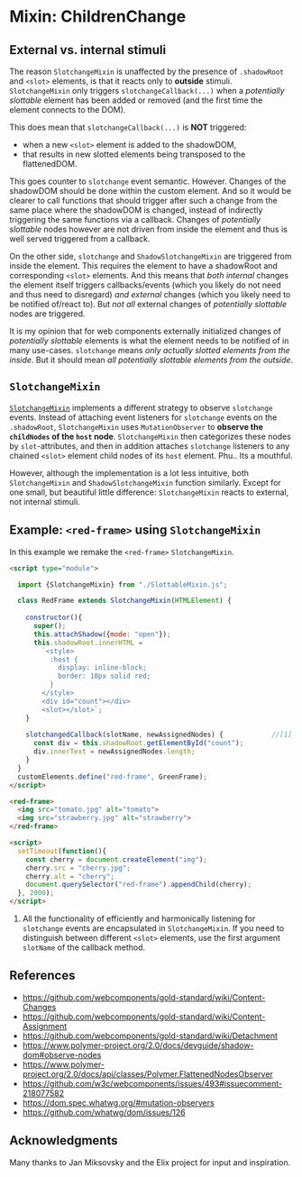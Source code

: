 # Mixin: ChildrenChange

## External vs. internal stimuli
The reason `SlotchangeMixin` is unaffected by the presence of `.shadowRoot` and `<slot>` elements,
is that it reacts only to **outside** stimuli.
`SlotchangeMixin` only triggers `slotchangeCallback(...)` when a *potentially slottable* element
has been added or removed (and the first time the element connects to the DOM).

This does mean that `slotchangeCallback(...)` is **NOT** triggered:
 * when a new `<slot>` element is added to the shadowDOM, 
 * that results in new slotted elements being transposed to the flattenedDOM.

This goes counter to `slotchange` event semantic. 
However. Changes of the shadowDOM should be done within the custom element.
And so it would be clearer to call functions that should trigger after such a change from the same place 
where the shadowDOM is changed, instead of indirectly triggering the same functions via a callback.
Changes of *potentially slottable* nodes however are not driven from inside the element and 
thus is well served triggered from a callback.

On the other side, `slotchange` and `ShadowSlotchangeMixin` are triggered from inside the element.
This requires the element to have a shadowRoot and corresponding `<slot>` elements.
And this means that *both* *internal* changes the element itself triggers callbacks/events
(which you likely do not need and thus need to disregard) *and* *external*
changes (which you likely need to be notified of/react to).
But *not all* external changes of *potentially slottable* nodes are triggered.

It is my opinion that for web components externally initialized changes of *potentially slottable* 
elements is what the element needs to be notified of in many use-cases.
`slotchange` means *only actually slotted elements from the inside*. 
But it should mean *all potentially slottable elements from the outside*.

## `SlotchangeMixin`
[`SlotchangeMixin`](../../../src/slot/SlottableMixin.js) 
implements a different strategy to observe `slotchange` events.
Instead of attaching event listeners for `slotchange` events on the `.shadowRoot`, 
`SlotchangeMixin` uses `MutationObserver` to **observe the `childNodes` of the `host` node**.
`SlotchangeMixin` then categorizes these nodes by `slot`-attributes,
and then in addition attaches `slotchange` listeners to any chained `<slot>` element child nodes
of its `host` element. Phu.. Its a mouthful.

However, although the implementation is a lot less intuitive, 
both `SlotchangeMixin` and `ShadowSlotchangeMixin` function similarly. 
Except for one small, but beautiful little difference: 
`SlotchangeMixin` reacts to external, not internal stimuli.
                                                                                  
## Example: `<red-frame>` using `SlotchangeMixin`

In this example we remake the `<red-frame>` `SlotchangeMixin`.

```html
<script type="module">

  import {SlotchangeMixin} from "./SlottableMixin.js";

  class RedFrame extends SlotchangeMixin(HTMLElement) {       
    
    constructor(){
      super();
      this.attachShadow({mode: "open"});     
      this.shadowRoot.innerHTML =                   
        `<style>
          :host {
            display: inline-block;
            border: 10px solid red;
          }                                                                              
        </style>
        <div id="count"></div>               
        <slot></slot>`;                     
    }
    
    slotchangedCallback(slotName, newAssignedNodes) {            //[1]
      const div = this.shadowRoot.getElementById("count");
      div.innerText = newAssignedNodes.length;
    }
  }
  customElements.define("red-frame", GreenFrame);
</script>

<red-frame>                                      
  <img src="tomato.jpg" alt="tomato">
  <img src="strawberry.jpg" alt="strawberry">
</red-frame>

<script>
  setTimeout(function(){
    const cherry = document.createElement("img");
    cherry.src = "cherry.jpg";
    cherry.alt = "cherry";
    document.querySelector("red-frame").appendChild(cherry); 
  }, 2000);
</script>
```
1. All the functionality of efficiently and harmonically listening for `slotchange` events
are encapsulated in `SlotchangeMixin`.
If you need to distinguish between different `<slot>` elements, 
use the first argument `slotName` of the callback method.

## References
* https://github.com/webcomponents/gold-standard/wiki/Content-Changes
* https://github.com/webcomponents/gold-standard/wiki/Content-Assignment
* https://github.com/webcomponents/gold-standard/wiki/Detachment                                  
* https://www.polymer-project.org/2.0/docs/devguide/shadow-dom#observe-nodes
* https://www.polymer-project.org/2.0/docs/api/classes/Polymer.FlattenedNodesObserver
* https://github.com/w3c/webcomponents/issues/493#issuecomment-218077582
* https://dom.spec.whatwg.org/#mutation-observers
* https://github.com/whatwg/dom/issues/126
 
## Acknowledgments
Many thanks to Jan Miksovsky and the Elix project for input and inspiration.

<!--


If you 
that `SlotchangeMixin.slotchangeCallback(...)` better serves the needs of a custom element
whereas `slotchange` and `ShadowSlotchangeMixin` is better suited for   
`slotchangeCallback(...)` reacts to changes in the environment of the custom element, 
not changes that can be affected from within the shadowDOM.
This means that `slotchangeCallback(...)` will not necessarily trigger when you add or remove `<slot>`
elements inside the shadowDOM. 
Changes of the shadowDOM of an element thus cannot trigger `slotchangeCallback(...)`.
But, at the same time, the `slotchangeCallback(...)` gives you you are not dependent on any 

As changes inside the element does not affect which elements 
are currently *slottable*, `slotchangeCallback(...)` does not trigger.

`slotchange` event reacts to changes from within the shadowDOM of the element.
If there are no `<slot>` that correspond to the slot name that changes, or
no `<slot>` element at all, then no `slotchange` event neither.

This is 

If you add a `<slot>` element inside the shadowDOM,
and then connect that element or another `<slot>` element with the same `name` attribute back into the shadowDOM,
then `slotchangeCallback(...)` will not be triggered, whereas a `slotchange` event should be triggered
in Chrome (and maybe Safari, I don't know).

When the missing initial `slotchange` event in Safari is triggered, then the caching of 
previously `assignedNodes` for each slot name can be skipped, and that will enable such
changes of the shadowDOM to trigger `slotchangeCallback(...)` too.
As of right now, the solution is just to know that if you remove and then add `<slot>` elements
inside the shadowDOM, that will not trigger `slotchangeCallback()` unless the values have actually 
changed. As such changes should be done from within the component, both solutions are 
-->